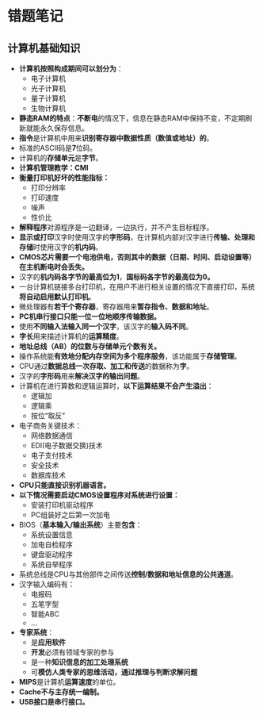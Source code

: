 # 错题笔记



## 计算机基础知识

* **计算机按照构成期间可以划分为**：
  * 电子计算机
  * 光子计算机
  * 量子计算机
  * 生物计算机
* **静态RAM的特点**：**不断电**的情况下，信息在静态RAM中保持不变，不定期刷新就能永久保存信息。
* **指令**是计算机中用来**识别寄存器中数据性质（数值或地址）的**。
* 标准的ASCII码是**7**位码。
* 计算机的**存储单元**是**字节**。
* **计算机管理教学：CMI**
* **衡量打印机好坏的性能指标：**
  * 打印分辨率
  * 打印速度
  * 噪声
  * 性价比
* **解释程序**对源程序是一边翻译，一边执行，并不产生目标程序。
* **显示或打印**汉字时使用汉字的**字形码**，在计算机内部对汉字进行**传输、处理和存储**时使用汉字的**机内码**。
* **CMOS芯片需要一个电池供电，否则其中的数据（日期、时间、启动设置等）在主机断电时会丢失。**
* 汉字的**机内码各字节的最高位为1**，**国标码各字节的最高位为0。**
* 一台计算机链接多台打印机，在用户不进行相关设置的情况下直接打印，系统**将自动启用默认打印机**。
* 微处理器有**若干个寄存器**，寄存器用来**暂存指令、数据和地址**。
* **PC机串行接口只能一位一位地顺序传输数据。**
* 使用**不同输入法输入同一个汉字**，该汉字的**输入码不同**。
* **字长**用来描述计算机的**运算精度**。
* **地址总线（AB）的位数与存储单元个数有关。**
* 操作系统能**有效地分配内存空间为多个程序服务**，该功能属于**存储管理**。
* CPU通过**数据总线一次存取、加工和传送**的数据称为**字**。
* 汉字的**字形码**用来**解决汉字的输出问题**。
* 计算机在进行算数和逻辑运算时，**以下运算结果不会产生溢出**：
  * 逻辑加
  * 逻辑乘
  * 按位“取反”
* 电子商务关键技术：
  * 网络数据通信
  * EDI(电子数据交换)技术
  * 电子支付技术
  * 安全技术
  * 数据库技术
* **CPU只能直接识别机器语言。**
* **以下情况需要启动CMOS设置程序对系统进行设置：**
  * 安装打印机驱动程序
  * PC组装好之后第一次加电
* BIOS（**基本输入/输出系统**）主要**包含**：
  * 系统设置信息
  * 加电自检程序
  * 键盘驱动程序
  * 系统自举程序
* 系统总线是CPU与其他部件之间传送**控制/数据和地址信息的公共通道**。
* 汉字输入编码有：
  * 电报码
  * 五笔字型
  * 智能ABC
  * ...
* **专家系统**：
  * 是**应用软件**
  * **开发**必须有领域专家的参与
  * 是一种**知识信息的加工处理系统**
  * 可**模仿人类专家的思维活动，通过推理与判断求解问题**
* **MIPS**是计算机**运算速度**的单位。
* **Cache不与主存统一编制。**
* **USB接口是串行接口。**

